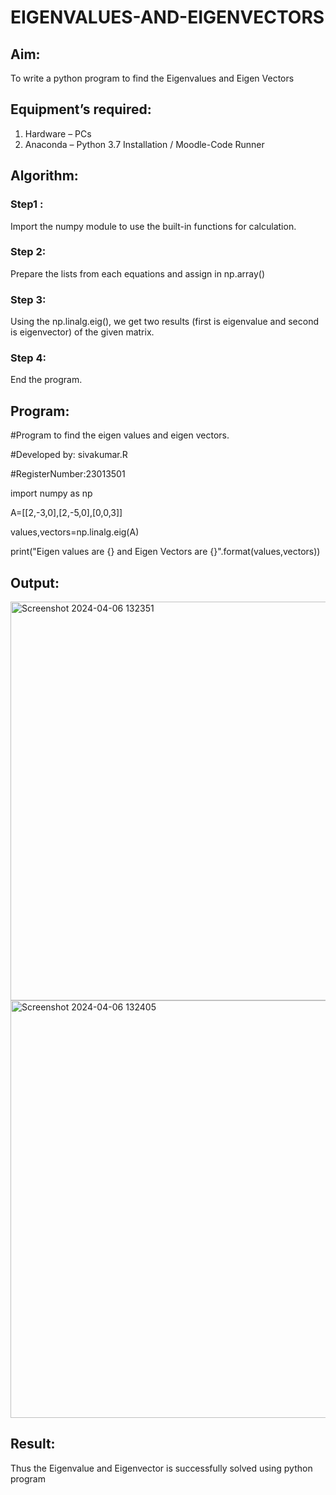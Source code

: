 # EIGENVALUES-AND-EIGENVECTORS
## Aim:
To write a python program to find the Eigenvalues and Eigen Vectors
## Equipment’s required:
1. 	Hardware – PCs
2. 	Anaconda – Python 3.7 Installation / Moodle-Code Runner
## Algorithm:
### Step1 : 
Import the numpy module to use the built-in functions for calculation.
### Step 2: 
Prepare the lists from each equations and assign in np.array()
### Step 3:
Using the np.linalg.eig(),  we get two results (first is eigenvalue and second is eigenvector) of the given matrix.
### Step 4: 
End the program.

## Program:
#Program to find the eigen values and eigen vectors.

#Developed by: sivakumar.R

#RegisterNumber:23013501

import numpy as np

A=[[2,-3,0],[2,-5,0],[0,0,3]]

values,vectors=np.linalg.eig(A)

print("Eigen values are {} and Eigen Vectors are {}".format(values,vectors))

## Output:
<img width="638" alt="Screenshot 2024-04-06 132351" src="https://github.com/SIVAmech123/EIGENVALUES-AND-EIGENVECTORS/assets/151629067/2ca15ac8-3b5f-4558-a0f4-dc86f0f10496">









<img width="668" alt="Screenshot 2024-04-06 132405" src="https://github.com/SIVAmech123/EIGENVALUES-AND-EIGENVECTORS/assets/151629067/fc13dac8-e013-4a09-9e5e-02e9bd93bfaf">

## Result:
Thus the Eigenvalue and Eigenvector is successfully solved using python program
